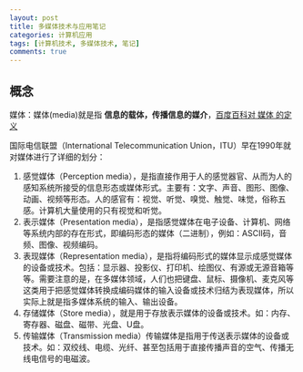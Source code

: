 ```yaml
---
layout: post
title: 多媒体技术与应用笔记
categories: 计算机应用
tags: [计算机技术, 多媒体技术, 笔记]
comments: true
---
```


## 概念

媒体：媒体(media)就是指 **信息的载体，传播信息的媒介**，[百度百科对 媒体 的定义](http://baike.baidu.com/view/7072.htm)

国际电信联盟（International Telecommunication Union，ITU）早在1990年就对媒体进行了详细的划分：

1. 感觉媒体（Perception media），是指直接作用于人的感觉器官、从而为人的感知系统所接受的信息形态或媒体形式。主要有：文字、声音、图形、图像、动画、视频等形态。人的感官有：视觉、听觉、嗅觉、触觉、味觉，俗称五感。计算机大量使用的只有视觉和听觉。
2. 表示媒体（Presentation media），是指感觉媒体在电子设备、计算机、网络等系统内部的存在形式，即编码形态的媒体（二进制），例如：ASCII码，音频、图像、视频编码。
3. 表现媒体（Representation media），是指将编码形式的媒体显示成感觉媒体的设备或技术。包括：显示器、投影仪、打印机、绘图仪、有源或无源音箱等等。需要注意的是，在多媒体领域，人们也把键盘、鼠标、摄像机、麦克风等这类用于把感觉媒体转换成编码媒体的输入设备或技术归结为表现媒体，所以实际上就是指多媒体系统的输入、输出设备。
4. 存储媒体（Store media），就是用于存放表示媒体的设备或技术。如：内存、寄存器、磁盘、磁带、光盘、U盘。
5. 传输媒体（Transmission media）传输媒体是指用于传送表示媒体的设备或技术。如：双绞线、电缆、光纤、甚至包括用于直接传播声音的空气、传播无线电信号的电磁波。
